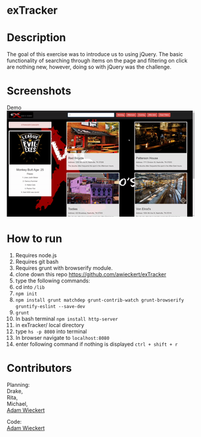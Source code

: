 # exTracker

# Description
The goal of this exercise was to introduce us to using jQuery. The basic functionality of searching through items on the page and filtering on click are nothing new, however, doing so with jQuery was the challenge.

# Screenshots
Demo <br>
![homepage](https://raw.githubusercontent.com/awieckert/exTracker/master/screenshots/demos.gif)


# How to run
1. Requires node.js
1. Requires git bash
1. Requires grunt with browserify module.
1. clone down this repo https://github.com/awieckert/exTracker
1. type the following commands:
1. cd into `/lib`
1. `npm init`
1. `npm install grunt matchdep grunt-contrib-watch grunt-browserify gruntify-eslint --save-dev`
1. `grunt`
1. In bash terminal `npm install http-server`
1. in exTracker/ local directory
1. type `hs -p 8080` into terminal
1. In browser navigate to `localhost:8080`
1. enter following command if nothing is displayed `ctrl + shift + r`

# Contributors
Planning: <br>
Drake,<br>
Rita,<br>
Michael,<br>
[Adam Wieckert](https://github.com/awieckert)

Code:<br>
[Adam Wieckert](https://github.com/awieckert)